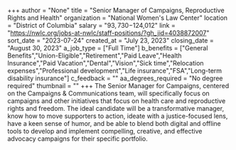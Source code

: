 +++
author = "None"
title = "Senior Manager of Campaigns, Reproductive Rights and Health"
organization = "National Women's Law Center"
location = "District of Columbia"
salary = "$93,730 -$124,012"
link = "https://nwlc.org/jobs-at-nwlc/staff-positions/?gh_jid=4038872007"
sort_date = "2023-07-24"
created_at = "July 23, 2023"
closing_date = "August 30, 2023"
a_job_type = ["Full Time"]
b_benefits = ["General Benefits","Union-Eligible","Retirement","Paid Leave","Health Insurance","Paid Vacation","Dental","Vision","Sick time","Relocation expenses","Professional development","Life insurance","FSA","Long-term disability insurance"]
c_feedback = ""
aa_degrees_required = "No degree required"
thumbnail = ""
+++
The Senior Manager for Campaigns, centered on the Campaigns & Communications team, will specifically focus on campaigns and other initiatives that focus on health care and reproductive rights and freedom. The ideal candidate will be a transformative manager, know how to move supporters to action, ideate with a justice-focused lens, have a keen sense of humor, and be able to blend both digital and offline tools to develop and implement compelling, creative, and effective advocacy campaigns for their specific portfolio.